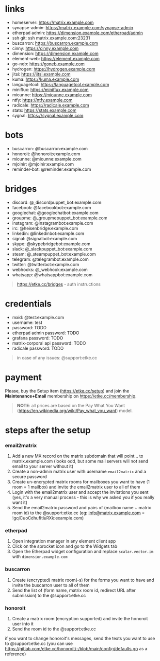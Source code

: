 # links

* homeserver: https://matrix.example.com
* synapse-admin: https://matrix.example.com/synapse-admin
* etherpad admin: https://dimension.example.com/etherpad/admin
* ssh git: ssh matrix.example.com:23231
* buscarron: https://buscarron.example.com
* cinny: https://cinny.example.com
* dimension: https://dimension.example.com
* element-web: https://element.example.com
* go-neb: https://goneb.example.com
* hydrogen: https://hydrogen.example.com
* jitsi: https://jitsi.example.com
* kuma: https://kuma.example.com
* languagetool: https://languagetool.example.com
* miniflux: https://miniflux.example.com
* miounne: https://miounne.example.com
* ntfy: https://ntfy.example.com
* radicale: https://radicale.example.com
* stats: https://stats.example.com
* sygnal: https://sygnal.example.com

# bots

* buscarron: @buscarron:example.com
* honoroit: @honoroit:example.com
* miounne: @miounne:example.com
* mjolnir: @mjolnir:example.com
* reminder-bot: @reminder:example.com

# bridges

* discord: @_discordpuppet_bot:example.com
* facebook: @facebookbot:example.com
* googlechat: @googlechatbot:example.com
* groupme: @_groupmepuppet_bot:example.com
* instagram: @instagrambot:example.com
* irc: @heisenbridge:example.com
* linkedin: @linkedinbot:example.com
* signal: @signalbot:example.com
* skype: @skypebridgebot:example.com
* slack: @_slackpuppet_bot:example.com
* steam: @_steampuppet_bot:example.com
* telegram: @telegrambot:example.com
* twitter: @twitterbot:example.com
* webhooks: @_webhook:example.com
* whatsapp: @whatsappbot:example.com

> https://etke.cc/bridges - auth instructions

# credentials

* mxid: @test:example.com
* username: test
* password: TODO
* etherpad admin password: TODO
* grafana password: TODO
* matrix-corporal api password: TODO
* radicale password: TODO

> in case of any issues: @support:etke.cc

# payment

Please, buy the Setup item (https://etke.cc/setup) and join the **Maintenance+Email** membership on https://etke.cc/membership.

> **NOTE**: all prices are based on the Pay What You Want (https://en.wikipedia.org/wiki/Pay_what_you_want) model.

# steps after the setup

### email2matrix

1.  Add a new MX record on the matrix subdomain that will point... to matrix.example.com (looks odd, but some mail servers will not send email to your server without it)
2.  Create a non-admin matrix user with username `email2matrix` and a secure password
3.  Create un-encrypted matrix rooms for mailboxes you want to have (1 room = 1 mailbox) and invite the email2matrix user to all of them
4.  Login with the email2matrix user and accept the invitations you sent (yes, it's a very manual process - this is why we asked you if you really want it)
5.  Send the email2matrix password and pairs of (mailbox name + matrix room id) to the @support:etke.cc (eg: info@matrix.example.com = !gqlCuoCdhufltluRXk:example.com)

### etherpad

1. Open integration manager in any element client app
2. Click on the sprocket icon and go to the Widgets tab
3. Open the Etherpad widget configuration and replace `scalar.vector.im` with `dimension.example.com`

### buscarron

1. Create (encrypted) matrix room(-s) for the forms you want to have and invite the buscarron user to all of them
2. Send the list of (form name, matrix room id, redirect URL after submission) to the @support:etke.cc

### honoroit

1. Create a matrix room (encryption supported) and invite the honoroit user into it
2. Send the room id to the @support:etke.cc

if you want to change honoroit's messages, send the texts you want to use to @support:etke.cc (you can use https://gitlab.com/etke.cc/honoroit/-/blob/main/config/defaults.go as a reference)